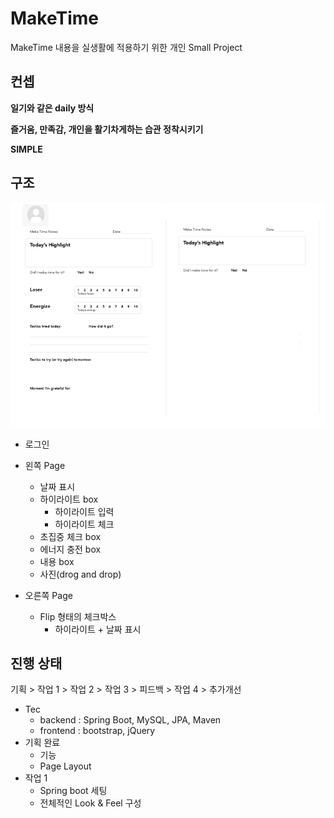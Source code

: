 # MakeTime

MakeTime 내용을 실생활에 적용하기 위한 개인 Small Project

## 컨셉

**일기와 같은 daily 방식**  

**즐거움, 만족감, 개인을 활기차게하는 습관 정착시키기**  

**SIMPLE**

## 구조

![Base 골격](https://github.com/bluewow/makeTime/blob/master/assets/layout.png)

- 로그인
- 왼쪽 Page
	- 날짜 표시
	- 하이라이트 box
		- 하이라이트 입력
		- 하이라이트 체크
	- 초집중 체크 box
	- 에너지 충전 box
	- 내용 box
	- 사진(drog and drop)

- 오른쪽 Page
	- Flip 형태의 체크박스
		- 하이라이트 + 날짜 표시

## 진행 상태

기획 > 작업 1 > 작업 2 > 작업 3 > 피드백 > 작업 4 > 추가개선

- Tec
	- backend : Spring Boot, MySQL, JPA, Maven
	- frontend : bootstrap, jQuery
- 기획 완료
	- 기능
	- Page Layout
- 작업 1 
	- Spring boot 세팅
	- 전체적인 Look & Feel 구성

<!--stackedit_data:
eyJoaXN0b3J5IjpbMTg4Nzc3NjE4MSwxNDExMzg4MTQ0LC0xMj
Q4MDEwOTQ5LDIwODYxNjk2MTJdfQ==
-->